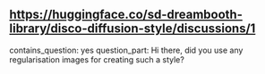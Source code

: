 ## https://huggingface.co/sd-dreambooth-library/disco-diffusion-style/discussions/1

contains_question: yes
question_part: Hi there, did you use any regularisation images for creating such a style?